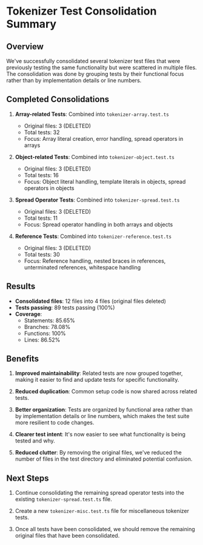 # Tokenizer Test Consolidation Summary

## Overview

We've successfully consolidated several tokenizer test files that were previously testing the same functionality but were scattered in multiple files. The consolidation was done by grouping tests by their functional focus rather than by implementation details or line numbers.

## Completed Consolidations

1. **Array-related Tests**: Combined into `tokenizer-array.test.ts`

   - Original files: 3 (DELETED)
   - Total tests: 32
   - Focus: Array literal creation, error handling, spread operators in arrays

2. **Object-related Tests**: Combined into `tokenizer-object.test.ts`

   - Original files: 3 (DELETED)
   - Total tests: 16
   - Focus: Object literal handling, template literals in objects, spread operators in objects

3. **Spread Operator Tests**: Combined into `tokenizer-spread.test.ts`

   - Original files: 3 (DELETED)
   - Total tests: 11
   - Focus: Spread operator handling in both arrays and objects

4. **Reference Tests**: Combined into `tokenizer-reference.test.ts`
   - Original files: 3 (DELETED)
   - Total tests: 30
   - Focus: Reference handling, nested braces in references, unterminated references, whitespace handling

## Results

- **Consolidated files**: 12 files into 4 files (original files deleted)
- **Tests passing**: 89 tests passing (100%)
- **Coverage**:
  - Statements: 85.65%
  - Branches: 78.08%
  - Functions: 100%
  - Lines: 86.52%

## Benefits

1. **Improved maintainability**: Related tests are now grouped together, making it easier to find and update tests for specific functionality.

2. **Reduced duplication**: Common setup code is now shared across related tests.

3. **Better organization**: Tests are organized by functional area rather than by implementation details or line numbers, which makes the test suite more resilient to code changes.

4. **Clearer test intent**: It's now easier to see what functionality is being tested and why.

5. **Reduced clutter**: By removing the original files, we've reduced the number of files in the test directory and eliminated potential confusion.

## Next Steps

1. Continue consolidating the remaining spread operator tests into the existing `tokenizer-spread.test.ts` file.

2. Create a new `tokenizer-misc.test.ts` file for miscellaneous tokenizer tests.

3. Once all tests have been consolidated, we should remove the remaining original files that have been consolidated.
